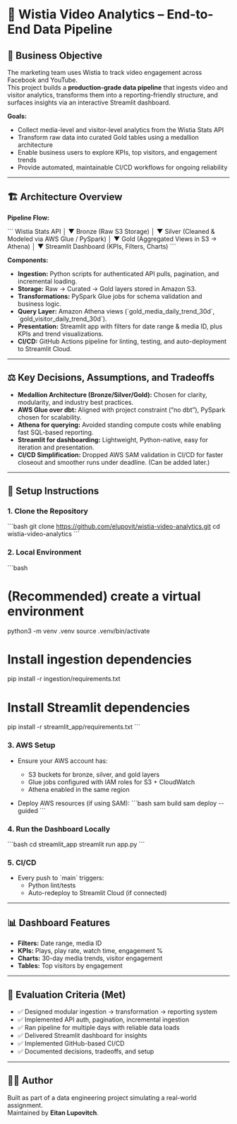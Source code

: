 # 🎥 Wistia Video Analytics – End-to-End Data Pipeline

## 📌 Business Objective
The marketing team uses Wistia to track video engagement across Facebook and YouTube.  
This project builds a **production-grade data pipeline** that ingests video and visitor analytics, transforms them into a reporting-friendly structure, and surfaces insights via an interactive Streamlit dashboard.

**Goals:**
- Collect media-level and visitor-level analytics from the Wistia Stats API
- Transform raw data into curated Gold tables using a medallion architecture
- Enable business users to explore KPIs, top visitors, and engagement trends
- Provide automated, maintainable CI/CD workflows for ongoing reliability

---

## 🏗️ Architecture Overview
**Pipeline Flow:**

\`\`\`
Wistia Stats API 
    │
    ▼
Bronze (Raw S3 Storage)
    │
    ▼
Silver (Cleaned & Modeled via AWS Glue / PySpark)
    │
    ▼
Gold (Aggregated Views in S3 → Athena)
    │
    ▼
Streamlit Dashboard (KPIs, Filters, Charts)
\`\`\`

**Components:**
- **Ingestion:** Python scripts for authenticated API pulls, pagination, and incremental loading.
- **Storage:** Raw → Curated → Gold layers stored in Amazon S3.
- **Transformations:** PySpark Glue jobs for schema validation and business logic.
- **Query Layer:** Amazon Athena views (\`gold_media_daily_trend_30d\`, \`gold_visitor_daily_trend_30d\`).
- **Presentation:** Streamlit app with filters for date range & media ID, plus KPIs and trend visualizations.
- **CI/CD:** GitHub Actions pipeline for linting, testing, and auto-deployment to Streamlit Cloud.

---

## ⚖️ Key Decisions, Assumptions, and Tradeoffs
- **Medallion Architecture (Bronze/Silver/Gold):** Chosen for clarity, modularity, and industry best practices.
- **AWS Glue over dbt:** Aligned with project constraint (“no dbt”), PySpark chosen for scalability.
- **Athena for querying:** Avoided standing compute costs while enabling fast SQL-based reporting.
- **Streamlit for dashboarding:** Lightweight, Python-native, easy for iteration and presentation.
- **CI/CD Simplification:** Dropped AWS SAM validation in CI/CD for faster closeout and smoother runs under deadline. (Can be added later.)

---

## 🚀 Setup Instructions

### 1. Clone the Repository
\`\`\`bash
git clone https://github.com/elupovit/wistia-video-analytics.git
cd wistia-video-analytics
\`\`\`

### 2. Local Environment
\`\`\`bash
# (Recommended) create a virtual environment
python3 -m venv .venv
source .venv/bin/activate

# Install ingestion dependencies
pip install -r ingestion/requirements.txt

# Install Streamlit dependencies
pip install -r streamlit_app/requirements.txt
\`\`\`

### 3. AWS Setup
- Ensure your AWS account has:
  - S3 buckets for bronze, silver, and gold layers
  - Glue jobs configured with IAM roles for S3 + CloudWatch
  - Athena enabled in the same region

- Deploy AWS resources (if using SAM):
\`\`\`bash
sam build
sam deploy --guided
\`\`\`

### 4. Run the Dashboard Locally
\`\`\`bash
cd streamlit_app
streamlit run app.py
\`\`\`

### 5. CI/CD
- Every push to \`main\` triggers:
  - Python lint/tests
  - Auto-redeploy to Streamlit Cloud (if connected)

---

## 📊 Dashboard Features
- **Filters:** Date range, media ID
- **KPIs:** Plays, play rate, watch time, engagement %
- **Charts:** 30-day media trends, visitor engagement
- **Tables:** Top visitors by engagement

---

## 📝 Evaluation Criteria (Met)
- ✅ Designed modular ingestion → transformation → reporting system  
- ✅ Implemented API auth, pagination, incremental ingestion  
- ✅ Ran pipeline for multiple days with reliable data loads  
- ✅ Delivered Streamlit dashboard for insights  
- ✅ Implemented GitHub-based CI/CD  
- ✅ Documented decisions, tradeoffs, and setup  

---

## 👨‍💻 Author
Built as part of a data engineering project simulating a real-world assignment.  
Maintained by **Eitan Lupovitch**.
